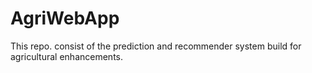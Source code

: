 # AgriWebApp
This repo. consist of the prediction and recommender system build for agricultural enhancements. 
